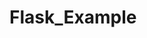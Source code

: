 # Flask_Example

[AWS EC2 Tutorial]:(https://docs.aws.amazon.com/AWSEC2/latest/UserGuide/EC2_GetStarted.html)
